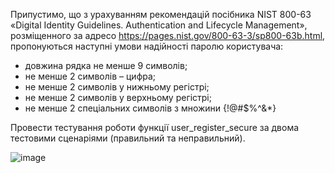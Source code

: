 Припустимо, що з урахуванням рекомендацій посібника NIST 800-63 «Digital Identity Guidelines. Authentication and Lifecycle Management», розміщенного за адресо https://pages.nist.gov/800-63-3/sp800-63b.html, пропонуються наступні умови надійності паролю користувача:
- довжина рядка не менше 9 символів;
- не менше 2 символів – цифра;
- не менше 2 символів у нижньому регістрі;
- не менше 2 символів у верхньому регістрі;
- не менше 2 спеціальних символів з множини {!@#$%^&*}

Провести тестування роботи функції user_register_secure за двома тестовими сценаріями (правильний та неправильний).

![image](https://user-images.githubusercontent.com/55207058/209432805-77292573-672b-4ac8-b699-8521384d9885.png)
